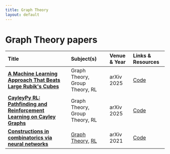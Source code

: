```yaml
---
title: Graph Theory
layout: default
---
```


# Graph Theory papers

| Title | Subject(s) | Venue & Year | Links & Resources |
| :--- | :--- | :--- | :--- |
| **[A Machine Learning Approach That Beats Large Rubik's Cubes](https://arxiv.org/abs/2502.13266)** | Graph Theory, Group Theory, RL | arXiv 2025 | [Code](https://github.com/cayleypy/cayleypy) |
| **[CayleyPy RL: Pathfinding and Reinforcement Learning on Cayley Graphs](https://arxiv.org/abs/2502.18663)** | Graph Theory, Group Theory, RL | arXiv 2025 | [Code](https://github.com/cayleypy/cayleypy) |
| **[Constructions in combinatorics via neural networks](https://arxiv.org/abs/2104.14516)** | [Graph Theory](graph-theory.md), [RL](rl.md) | arXiv 2021 | [Code](https://github.com/zawagner22/cross-entropy-for-combinatorics) |